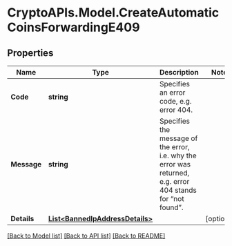 # CryptoAPIs.Model.CreateAutomaticCoinsForwardingE409

## Properties

Name | Type | Description | Notes
------------ | ------------- | ------------- | -------------
**Code** | **string** | Specifies an error code, e.g. error 404. | 
**Message** | **string** | Specifies the message of the error, i.e. why the error was returned, e.g. error 404 stands for “not found”. | 
**Details** | [**List&lt;BannedIpAddressDetails&gt;**](BannedIpAddressDetails.md) |  | [optional] 

[[Back to Model list]](../README.md#documentation-for-models) [[Back to API list]](../README.md#documentation-for-api-endpoints) [[Back to README]](../README.md)

